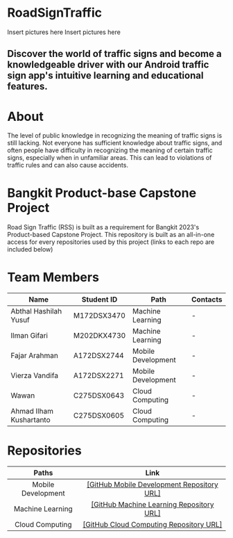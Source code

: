 # RoadSignTraffic

Insert pictures here
Insert pictures here

## Discover the world of traffic signs and become a knowledgeable driver with our Android traffic sign app's intuitive learning and educational features.

# About
The level of public knowledge in recognizing the meaning of traffic signs is still lacking. Not everyone has sufficient knowledge about traffic signs, and often people have difficulty in recognizing the meaning of certain traffic signs, especially when in unfamiliar areas. This can lead to violations of traffic rules and can also cause accidents.


# Bangkit Product-base Capstone Project
Road Sign Traffic (RSS) is built as a requirement for Bangkit 2023's Product-based Capstone Project. This repository is built as an all-in-one access for every repositories used by this project (links to each repo are included below)

# Team Members
| Name                            | Student ID | Path                | Contacts                                     |
|---------------------------------|------------|---------------------|-----------------------------------------------|
| Abthal Hashilah Yusuf           | M172DSX3470 | Machine Learning    | -   |
| Ilman Gifari                    | M202DKX4730 | Machine Learning    | - |
| Fajar Arahman                | A172DSX2744 | Mobile Development | - |
| Vierza Vandifa        | A172DSX2271 | Mobile Development | - |
| Wawan                  | C275DSX0643 | Cloud Computing     | - |
| Ahmad Ilham Kushartanto       | C275DSX0605 | Cloud Computing     | - |

# Repositories
| Paths | Link |
| :--:  | :--: |
| Mobile Development | [[GitHub Mobile Development Repository URL]](https://github.com/StringLAX/RoadSignSpotter) |
| Machine Learning | [[GitHub Machine Learning Repository URL]](https://github.com/ilman79/Machine-Learning) |
| Cloud Computing | [[GitHub Cloud Computing Repository URL]](https://github.com/work-ham/RSS-API) |
